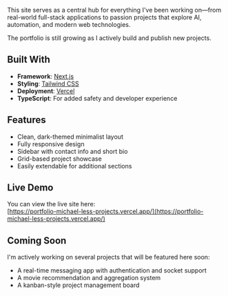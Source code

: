 
This site serves as a central hub for everything I've been working on—from real-world full-stack applications to passion projects that explore AI, automation, and modern web technologies.

The portfolio is still growing as I actively build and publish new projects.

##  Built With

- **Framework**: [Next.js](https://nextjs.org/)
- **Styling**: [Tailwind CSS](https://tailwindcss.com/)
- **Deployment**: [Vercel](https://vercel.com/)
- **TypeScript**: For added safety and developer experience

##  Features

- Clean, dark-themed minimalist layout
- Fully responsive design
- Sidebar with contact info and short bio
- Grid-based project showcase
- Easily extendable for additional sections

##  Live Demo

You can view the live site here:  
[https://portfolio-michael-less-projects.vercel.app/](https://portfolio-michael-less-projects.vercel.app/)

##  Coming Soon

I'm actively working on several projects that will be featured here soon:
- A real-time messaging app with authentication and socket support
- A movie recommendation and aggregation system
- A kanban-style project management board


